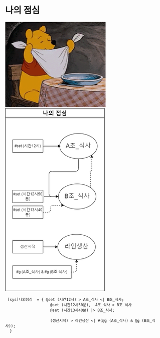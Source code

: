 # 나의 점심 

 ![AAA](/MySystem/img/my3.gif)
 ![AAA](/MySystem/png/my3.dio.png)

```
 [sys]나의점심  = { @set (시간12시) > A조_식사 <| B조_식사;
                    @set (시간12시50분),  A조_식사 > B조_식사 
                    @set (시간13시40분) |> B조_식사;

                    (생산시작) > 라인생산 <| #(@g (A조_식사) & @g (B조_식사));
  }
```
